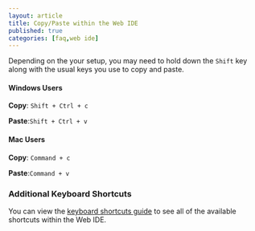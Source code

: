 ```yaml
---
layout: article
title: Copy/Paste within the Web IDE
published: true
categories: [faq,web ide]
---
```


Depending on the your setup, you may need to hold down the `Shift` key along with the usual keys you use to copy and paste. 

#### Windows Users

**Copy**: `Shift + Ctrl + c`

**Paste**:`Shift + Ctrl + v`

#### Mac Users

**Copy**: `Command + c`

**Paste**:`Command + v`

### Additional Keyboard Shortcuts

You can view the [keyboard shortcuts guide](/ide-shortcuts/) to see all of the available shortcuts within the Web IDE.

